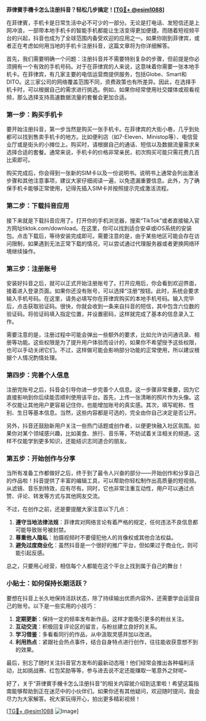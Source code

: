 **菲律賓手機卡怎么注册抖音？轻松几步搞定！[[TG💪+ @esim1088](https://t.me/s/esim1088)]**

在菲律賓，手机卡是日常生活中必不可少的一部分。无论是打电话、发短信还是上网冲浪，一部带本地手机卡的智能手机都能让生活变得更加便捷。而随着短视频平台的兴起，抖音也成为了全球范围内备受欢迎的应用之一。如果你刚到菲律宾，或者正在考虑如何用当地的手机卡注册抖音，这篇文章将为你详细解答。

首先，我们需要明确一个问题：注册抖音并不需要特别复杂的步骤，但前提是你必须拥有一个有效的手机号码。对于在菲律宾的人来说，这意味着你需要一张本地手机卡。在菲律宾，有几家主要的电信运营商提供服务，包括Globe、Smart和DITO。这三家公司的网络覆盖范围不同，资费政策也有所差异。因此，在选择手机卡时，可以根据自己的需求进行挑选。例如，如果你经常使用社交媒体或观看视频，那么选择支持高速数据流量的套餐会更加合适。

### 第一步：购买手机卡

要开始注册抖音，第一步当然是购买一张手机卡。在菲律宾的大街小巷，几乎到处都可以找到售卖手机卡的地方。比如便利店（如7-Eleven、Ministop等）、电信营业厅或是街头的小摊位上。购买时，请根据自己的通话、短信以及数据流量需求来选择合适的套餐。通常来说，手机卡的价格非常亲民，初次购买可能只需花费几百比索即可。

购买完成后，你会得到一张新的SIM卡以及一份说明书。说明书上通常会列出激活步骤和其他注意事项，建议大家仔细阅读一遍，以免遗漏重要信息。此外，为了确保手机卡能够正常使用，记得先插入SIM卡并按照提示完成激活流程。

### 第二步：下载抖音应用

接下来就是下载抖音应用了。打开你的手机浏览器，搜索“TikTok”或者直接输入官方网址tiktok.com/download。在这里，你可以找到适合安卓或iOS系统的安装包。点击下载后，等待安装完成即可。需要注意的是，由于某些地区可能会存在访问限制，如果遇到无法正常下载的情况，可以尝试通过代理服务器或者更换网络环境继续操作。

### 第三步：注册账号

安装好抖音之后，就可以正式开始注册账号了。打开应用后，你会看到欢迎界面，接着进入登录页面。如果你还没有账号，可以选择“注册”按钮。此时，系统会要求输入手机号码。在这里，请务必填写你在菲律宾购买的本地手机号码。输入完毕后，点击获取验证码。很快，你就会收到一条来自抖音的短信，其中包含六位数的验证码。将验证码填入指定位置，并设置密码，这样就完成了基本的信息录入工作。

需要注意的是，注册过程中可能会弹出一些额外的要求，比如允许访问通讯录、相册等功能。这些权限是为了提升用户体验而设计的，如果你不希望授予这些权限，也可以手动关闭它们。不过，这样做可能会影响部分功能的正常使用，所以建议根据个人情况酌情处理。

### 第四步：完善个人信息

注册完账号之后，抖音会引导你进一步完善个人信息。这一步骤非常重要，因为它直接影响到你后续能否顺利使用该平台。首先，上传一张清晰的照片作为头像。这不仅能让其他用户更容易记住你，也能增加账号的真实感。其次，填写昵称、性别、生日等基本信息。当然，这些内容都是可选的，完全由你自己决定是否公开。

另外，抖音还鼓励新用户关注一些热门话题或创作者，以便更快融入社区氛围。如果你对某个领域感兴趣，比如美食、旅行、音乐等，不妨试着关注相关的频道。这样不仅能学到更多知识，还能结识志同道合的朋友。

### 第五步：开始创作与分享

当所有准备工作都做好之后，终于到了最令人兴奋的部分——开始创作和分享自己的作品啦！抖音提供了丰富的编辑工具，可以帮助你轻松制作出高质量的短视频。从滤镜、音乐到特效，应有尽有。同时，它也非常注重互动性，用户可以通过点赞、评论、转发等方式与其他网友交流。

不过，在创作之前，还是要提醒大家注意以下几点：

1. **遵守当地法律法规**：菲律宾对网络言论有着严格的规定，任何违法不良信息都可能导致账号被封禁。
2. **尊重他人隐私**：拍摄视频时不要侵犯他人的肖像权或其他合法权益。
3. **避免过度商业化**：虽然抖音是一个很好的推广平台，但如果过于商业化，则可能引起反感。

总之，只要用心经营，相信每个人都能在这个平台上找到属于自己的舞台！

### 小贴士：如何保持长期活跃？

要想在抖音上长久地保持活跃状态，除了持续输出优质内容外，还需要学会运营自己的账号。以下是一些实用的小技巧：

1. **定期更新**：保持一定的频率发布新作品，这样才能吸引更多的粉丝关注。
2. **互动交流**：积极回复评论区的留言，与粉丝建立良好的关系。
3. **学习借鉴**：多看看同行的作品，从中汲取灵感并加以改进。
4. **利用热点**：紧跟社会热点事件，结合自身特点进行创作，往往能收获意想不到的效果。

最后，别忘了随时关注抖音官方发布的最新动态哦！他们经常会推出各种福利活动，比如挑战赛、红包奖励等等，参与进去说不定还能赚取一笔意外之财呢~

好了，关于“菲律賓手機卡怎么注册抖音”的相关内容就介绍到这里啦！希望这篇指南能够帮助到正在迷茫中的小伙伴们。如果你还有其他疑问，欢迎随时提问，我会尽力为大家解答。祝大家玩得开心，拍出更多精彩视频！

[[TG💪+ @esim1088](https://t.me/s/esim1088) ![Image](https://i.postimg.cc/4NQfJmqS/Snipaste-2025-05-13-00-14-12.png)]